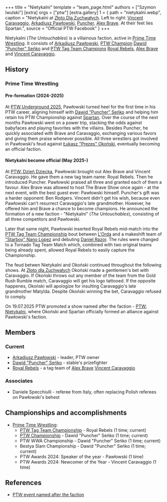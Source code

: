 +++
title = "Nietykalni"
template = "team_page.html"
authors = ["Szymon Iwulski"]
[extra]
orgs = ["ptw"]
[extra.gallery]
1 = { path = "nietykalni.webp", caption = "Nietykalni at [Złoto Dla Zuchwałych](@/e/ptw/2025-06-28-ptw-zloto-dla-zuchwalych.md). Left to right: [Vincent Caravaggio](@/w/vincent-caravaggio.md), [Arkadiusz Pawłowski](@/w/pan-pawlowski.md), [Puncher](@/w/puncher.md), [Alex Brave](@/w/alex-brave.md). At their feet lies Spartan.", source = "Official PTW Facebook" }
+++

Nietykalni (_The Untouchables_) is a villainous faction, active in [Prime Time Wrestling](@/o/ptw.md). It consists of [Arkadiusz Pawłowski](@/w/pan-pawlowski.md), [PTW Champion](@/c/ptw-championship.md) [Dawid "Puncher" Seńko](@/w/puncher.md) and [PTW Tag Team Champions](@/c/ptw-tag-team-championship.md) [Royal Rebels](@/tt/royal-rebels.md), [Alex Brave](@/w/alex-brave.md) and [Vincent Caravaggio](@/w/vincent-caravaggio.md).

## History

### Prime Time Wrestling

#### Pre-formation (2024-2025)

At [PTW Underground 2025](@/e/ptw/2024-12-07-ptw-underground-25.md), Pawłowski turned heel for the first time in his PTW career, aligning himself with [Dawid "Puncher" Seńko](@/w/puncher.md) and helping him retain his PTW Championship against [Spartan](@/w/spartan.md). Over the course of the next months Pawłowski went on a power trip, stacking the odds against babyfaces and playing favorites with the villains. Besides Puncher, he quickly associated with Brave and Caravaggio, exchanging various favors and giving them praise whenever possible. All three wrestlers got involved in Pawłowski's feud against [Łukasz "Prezes" Okoński](@/w/lukasz-okonski.md), eventually becoming an official faction.

#### Nietykalni become official (May 2025-)

At [PTW: Dzień Dziecka](@/e/ptw/2025-05-31-ptw-dzien-dziecka.md), Pawłowski brought out Alex Brave and Vincent Caravaggio. He gave them a new tag team name: Royal Rebels. Then he introduced Puncher. Pawłowski praised all three and granted each of them a favour. Alex Brave was allowed to host The Brave Show once again - at the next event, with the best guest ever: Pawłowski himself. Puncher's gift was a harder opponent: Ben Rodgers. Vincent didn't get his wish, because even Pawłowski can't resurrect Caravaggio's late grandmother. However, he offered him and Brave a chance to become champions. He announced the formation of a new faction - "Nietykalni" (_The Untouchables_), consisting of all three competitors and Pawłowski.

Later that same night, Pawłowski inserted Royal Rebels mid-match into the [PTW Tag Team Championship](@/c/ptw-tag-team-championship.md) bout between [L'Orda](@/tt/l-orda.md) and a makeshift team of ["Starboy" Nano Lopez](@/w/nano-lopez.md) and debuting [Daniel Razor](@/w/daniel-razor.md). The rules were changed to a Tornado Tag Team Match which, combined with two original teams being already spent, allowed Royal Rebels to easily capture the Championship.

The feud betwen Nietykalni and Okoński continued throughout the following shows. At [Złoto dla Zuchwałych](@/e/ptw/2025-06-28-ptw-zloto-dla-zuchwalych.md) Okoński made a gentlemen's bet with Caravaggio. If Okoński throws out any member of the team from the Gold Rush Rumble match, Caravaggio will get his logo tattooed. If the opposite happenes, Okoński will apologize for insulting Caravaggio's late grandmother Matylda. Despite Okoński winning the bet, Caravaggio refused to comply.

On 19.07.2025 PTW promoted a show named after the faction - [PTW: Nietykalni](@/e/ptw/2025-07-19-ptw-nietykalni.md), where Okoński and Spartan officially formed an alliance against Pawłowski's faction.

## Members

### Current

* [Arkadiusz Pawłowski](@/w/pan-pawlowski.md) - leader, PTW owner
* [Dawid "Puncher" Seńko](@/w/puncher.md) - stable's prizefighter
* [Royal Rebels](@/tt/royal-rebels.md) - a tag team of [Alex Brave](@/w/alex-brave.md) [Vincent Caravaggio](@/w/vincent-caravaggio.md)

### Associates

* Daniele Specchiulli - referee from Italy, often replacing Polish referees on Pawłowski's behest
 
## Championships and accomplishments

* [Prime Time Wrestling](@/o/ptw.md):
  - [PTW Tag Team Championship](@/c/ptw-tag-team-championship.md) - Royal Rebels (1 time; current)
  - [PTW Championship](@/c/ptw-championship.md) - Dawid "Puncher" Seńko (1 time; current)
  - PTW WWA Championship - Dawid "Puncher" Seńko (1 time; current)
  - Bestya Slam Championship - Dawid "Puncher" Seńko (1 time; current)
  - PTW Awards 2024: Speaker of the year - Pawłowski (1 time)
  - PTW Awards 2024: Newcomer of the Year - Vincent Caravaggio (1 time)

## References 

* [PTW event named after the faction](https://www.facebook.com/events/967015402116667)
